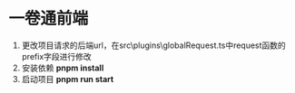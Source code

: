 # 一卷通前端
1. 更改项目请求的后端url，在src\plugins\globalRequest.ts中request函数的prefix字段进行修改
2. 安装依赖 **pnpm install**  
3. 启动项目 **pnpm run start**
